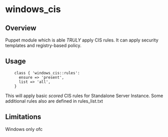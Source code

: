 # windows_cis

## Overview

Puppet module which is able *TRULY* apply CIS rules. It can apply security templates and registry-based policy.

## Usage
```puppet
    class { 'windows_cis::rules':
      ensure => 'present',
      list => 'all',
    }
```

This will apply basic *scored* CIS rules for Standalone Server Instance.
Some additional rules also are defined in rules_list.txt


## Limitations

Windows only ofc

